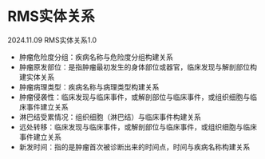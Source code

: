 # RMS实体关系

2024.11.09    RMS实体关系1.0

* 肿瘤危险度分组：疾病名称与危险度分组构建关系
* 肿瘤原发部位：是指肿瘤最初发生的身体部位或器官，临床发现与解剖部位构建实体关系
* 肿瘤病理类型：疾病名称与病理类型构建关系
* 肿瘤侵袭性：临床发现与临床事件，或解剖部位与临床事件，或组织细胞与临床事件建立关系
* 淋巴结受累情况：组织细胞（淋巴结）与临床事件构建关系
* 远处转移：临床发现与临床事件，或解剖部位与临床事件，或组织细胞与临床事件建立关系
* 新发时间：指的是肿瘤首次被诊断出来的时间点，时间与疾病名称构建关系
